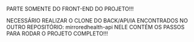 PARTE SOMENTE DO FRONT-END DO PROJETO!!!

NECESSÁRIO REALIZAR O CLONE DO BACK/API/IA ENCONTRADOS NO OUTRO REPOSITÓRIO: mirroredhealth-api
NELE CONTÉM OS PASSOS PARA RODAR O PROJETO COMPLETO!!!
